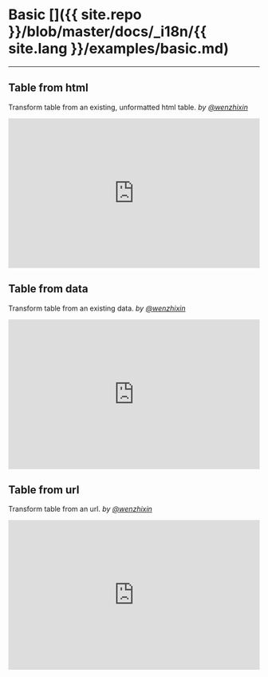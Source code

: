 # Basic []({{ site.repo }}/blob/master/docs/_i18n/{{ site.lang }}/examples/basic.md)

---

## Table from html

Transform table from an existing, unformatted html table. _by [@wenzhixin](https://github.com/wenzhixin)_

<iframe width="100%" height="300" src="http://jsfiddle.net/wenyi/e3nk137y/11/embedded/html,result" allowfullscreen="allowfullscreen" frameborder="0"></iframe>

## Table from data

Transform table from an existing data. _by [@wenzhixin](https://github.com/wenzhixin)_

<iframe width="100%" height="300" src="http://jsfiddle.net/wenyi/e3nk137y/13/embedded/html,js,result" allowfullscreen="allowfullscreen" frameborder="0"></iframe>

## Table from url

Transform table from an url. _by [@wenzhixin](https://github.com/wenzhixin)_

<iframe width="100%" height="300" src="http://jsfiddle.net/wenyi/e3nk137y/14/embedded/html,result" allowfullscreen="allowfullscreen" frameborder="0"></iframe>